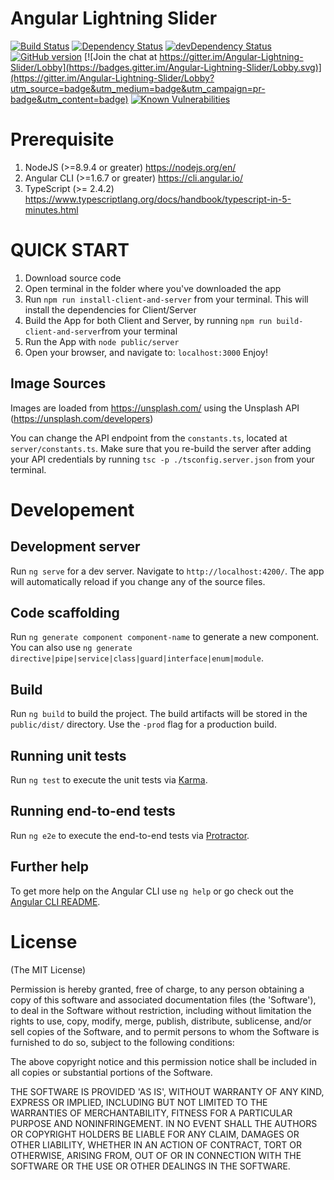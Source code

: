 # Angular Lightning Slider
[![Build Status](https://travis-ci.org/cstodor/Angular-Lightning-Slider.svg?branch=master)](https://travis-ci.org/cstodor/Angular-Lightning-Slider)
[![Dependency Status](https://david-dm.org/cstodor/Angular-Lightning-Slider/status.svg)](https://david-dm.org/cstodor/Angular-Lightning-Slider)
[![devDependency Status](https://david-dm.org/cstodor/Angular-Lightning-Slider/dev-status.svg)](https://david-dm.org/cstodor/Angular-Lightning-Slider)
[![GitHub version](https://badge.fury.io/gh/cstodor%2FAngular-Lightning-Slider.svg)](https://badge.fury.io/gh/cstodor%2FAngular-Lightning-Slider)
[![Join the chat at https://gitter.im/Angular-Lightning-Slider/Lobby](https://badges.gitter.im/Angular-Lightning-Slider/Lobby.svg)](https://gitter.im/Angular-Lightning-Slider/Lobby?utm_source=badge&utm_medium=badge&utm_campaign=pr-badge&utm_content=badge)
[![Known Vulnerabilities](https://snyk.io/test/github/cstodor/angular-lightning-slider/badge.svg?targetFile=package.json)](https://snyk.io/test/github/cstodor/angular-lightning-slider?targetFile=package.json)


# Prerequisite
1. NodeJS (>=8.9.4 or greater) https://nodejs.org/en/
2. Angular CLI  (>=1.6.7 or greater) https://cli.angular.io/
3. TypeScript (>= 2.4.2) https://www.typescriptlang.org/docs/handbook/typescript-in-5-minutes.html

# QUICK START
1. Download source code
2. Open terminal in the folder where you've downloaded the app
3. Run `npm run install-client-and-server` from your terminal. This will install the dependencies for Client/Server
4. Build the App for both Client and Server, by running `npm run build-client-and-server`from your terminal
5. Run the App with `node public/server`
6. Open your browser, and navigate to: `localhost:3000` Enjoy!

## Image Sources
Images are loaded from https://unsplash.com/ using the Unsplash API (https://unsplash.com/developers)

You can change the API endpoint from the `constants.ts`, located at `server/constants.ts`. Make sure that you re-build the server after adding your API credentials by running `tsc -p ./tsconfig.server.json` from your terminal.


# Developement

## Development server

Run `ng serve` for a dev server. Navigate to `http://localhost:4200/`. The app will automatically reload if you change any of the source files.

## Code scaffolding

Run `ng generate component component-name` to generate a new component. You can also use `ng generate directive|pipe|service|class|guard|interface|enum|module`.

## Build

Run `ng build` to build the project. The build artifacts will be stored in the `public/dist/` directory. Use the `-prod` flag for a production build.

## Running unit tests

Run `ng test` to execute the unit tests via [Karma](https://karma-runner.github.io).

## Running end-to-end tests

Run `ng e2e` to execute the end-to-end tests via [Protractor](http://www.protractortest.org/).

## Further help

To get more help on the Angular CLI use `ng help` or go check out the [Angular CLI README](https://github.com/angular/angular-cli/blob/master/README.md).

# License
<p>(The MIT License)</p>

<p>Permission is hereby granted, free of charge, to any person obtaining a copy of this software and associated documentation files (the 'Software'), to deal in the Software without restriction, including without limitation the rights to use, copy, modify, merge, publish, distribute, sublicense, and/or sell copies of the Software, and to permit persons to whom the Software is furnished to do so, subject to the following conditions:</p>

<p>The above copyright notice and this permission notice shall be included in all copies or substantial portions of the Software.</p>

<p>THE SOFTWARE IS PROVIDED 'AS IS', WITHOUT WARRANTY OF ANY KIND, EXPRESS OR IMPLIED, INCLUDING BUT NOT LIMITED TO THE WARRANTIES OF MERCHANTABILITY, FITNESS FOR A PARTICULAR PURPOSE AND NONINFRINGEMENT. IN NO EVENT SHALL THE AUTHORS OR COPYRIGHT HOLDERS BE LIABLE FOR ANY CLAIM, DAMAGES OR OTHER LIABILITY, WHETHER IN AN ACTION OF CONTRACT, TORT OR OTHERWISE, ARISING FROM, OUT OF OR IN CONNECTION WITH THE SOFTWARE OR THE USE OR OTHER DEALINGS IN THE SOFTWARE.</p>

